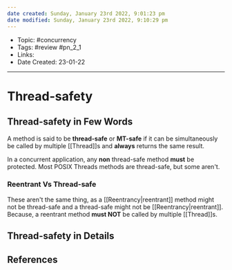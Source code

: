 ```yaml
---
date created: Sunday, January 23rd 2022, 9:01:23 pm
date modified: Sunday, January 23rd 2022, 9:10:29 pm
---
```


- Topic: #concurrency
- Tags: #review #pn_2_1
- Links:
- Date Created: 23-01-22

---

# Thread-safety

## Thread-safety in Few Words

A method is said to be **thread-safe** or **MT-safe** if it can be simultaneously be called by multiple [[Thread]]s and **always** returns the same result.

In a concurrent application, any **non** thread-safe method **must** be protected. Most POSIX Threads methods are thread-safe, but some aren't.

### Reentrant Vs Thread-safe

These aren't the same thing, as a [[Reentrancy|reentrant]] method might not be thread-safe and a thread-safe might not be [[Reentrancy|reentrant]].
Because, a reentrant method **must NOT** be called by multiple [[Thread]]s.

## Thread-safety in Details

## References
